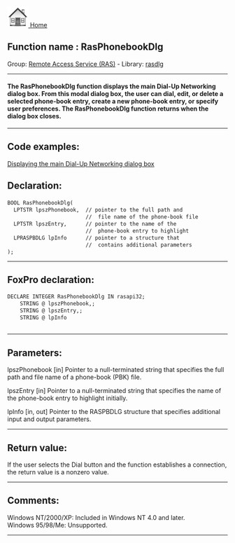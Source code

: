 [<img src="../../images/home.png"> Home ](https://github.com/VFPX/Win32API)  

## Function name : RasPhonebookDlg
Group: [Remote Access Service (RAS)](../../functions_group.md#Remote_Access_Service_(RAS))  -  Library: [rasdlg](../../libraries.md#rasdlg)  
***  


#### The RasPhonebookDlg function displays the main Dial-Up Networking dialog box. From this modal dialog box, the user can dial, edit, or delete a selected phone-book entry, create a new phone-book entry, or specify user preferences. The RasPhonebookDlg function returns when the dialog box closes.
***  


## Code examples:
[Displaying the main Dial-Up Networking dialog box](../../samples/sample_331.md)  

## Declaration:
```foxpro  
BOOL RasPhonebookDlg(
  LPTSTR lpszPhonebook,  // pointer to the full path and
                         //  file name of the phone-book file
  LPTSTR lpszEntry,      // pointer to the name of the
                         //  phone-book entry to highlight
  LPRASPBDLG lpInfo      // pointer to a structure that
                         //  contains additional parameters
);  
```  
***  


## FoxPro declaration:
```foxpro  
DECLARE INTEGER RasPhonebookDlg IN rasapi32;
	STRING @ lpszPhonebook,;
	STRING @ lpszEntry,;
	STRING @ lpInfo
  
```  
***  


## Parameters:
lpszPhonebook 
[in] Pointer to a null-terminated string that specifies the full path and file name of a phone-book (PBK) file.

lpszEntry 
[in] Pointer to a null-terminated string that specifies the name of the phone-book entry to highlight initially.

lpInfo 
[in, out] Pointer to the RASPBDLG structure that specifies additional input and output parameters.  
***  


## Return value:
If the user selects the Dial button and the function establishes a connection, the return value is a nonzero value.  
***  


## Comments:
Windows NT/2000/XP: Included in Windows NT 4.0 and later.  
Windows 95/98/Me: Unsupported.  
  
***  

